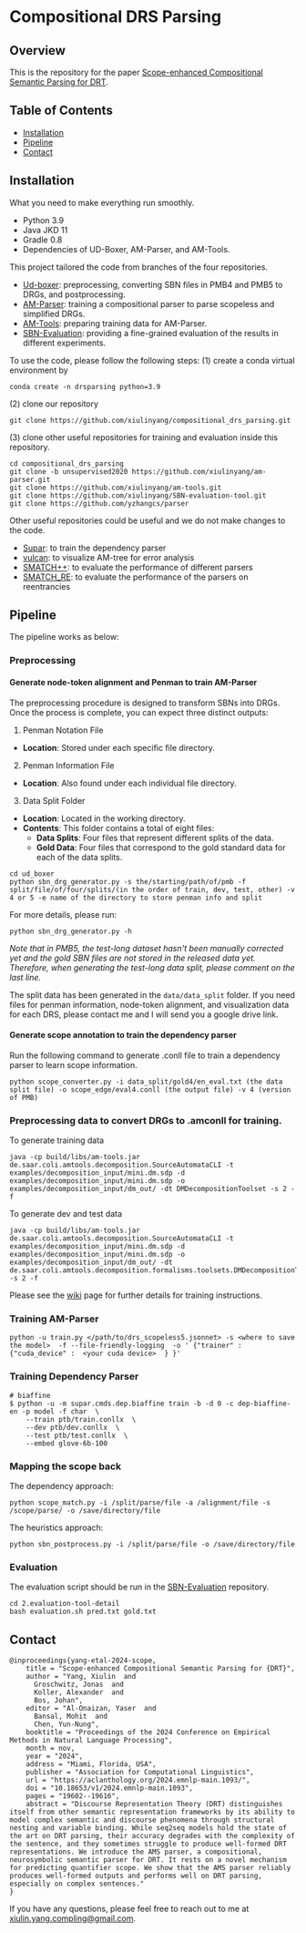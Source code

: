 # Compositional DRS Parsing

## Overview
This is the repository for the paper [Scope-enhanced Compositional Semantic Parsing for DRT](https://aclanthology.org/2024.emnlp-main.1093/).


## Table of Contents
- [Installation](#installation)
- [Pipeline](#pipeline)
- [Contact](#contact)

## Installation
What you need to make everything run smoothly.
* Python 3.9
* Java JKD 11
* Gradle 0.8
* Dependencies of UD-Boxer, AM-Parser, and AM-Tools.


This project tailored the code from branches of the four repositories.

* [Ud-boxer](https://github.com/xiulinyang/ud-boxer/tree/colab): preprocessing, converting SBN files in PMB4 and PMB5 to DRGs, and postprocessing.
* [AM-Parser](https://github.com/xiulinyang/am-parser/tree/unsupervised2020): training a compositional parser to parse scopeless and simplified DRGs.
* [AM-Tools](https://github.com/xiulinyang/am-tools): preparing training data for AM-Parser.
* [SBN-Evaluation](https://github.com/xiulinyang/SBN-evaluation-tool): providing a fine-grained evaluation of the results in different experiments.

To use the code, please follow the following steps:
(1) create a conda virtual environment by 

```
conda create -n drsparsing python=3.9
```

(2) clone our repository
```
git clone https://github.com/xiulinyang/compositional_drs_parsing.git
```

(3) clone other useful repositories for training and evaluation inside this repository.
```
cd compositional_drs_parsing
git clone -b unsupervised2020 https://github.com/xiulinyang/am-parser.git
git clone https://github.com/xiulinyang/am-tools.git
git clone https://github.com/xiulinyang/SBN-evaluation-tool.git
git clone https://github.com/yzhangcs/parser
```

Other useful repositories could be useful and we do not make changes to the code.
* [Supar](https://github.com/yzhangcs/parser): to train the dependency parser
* [vulcan](https://github.com/jgroschwitz/vulcan): to visualize AM-tree for error analysis
* [SMATCH++](https://github.com/flipz357/smatchpp): to evaluate the performance of different parsers
* [SMATCH_RE](https://github.com/mdtux89/amr-evaluation): to evaluate the performance of the parsers on reentrancies

  
## Pipeline
The pipeline works as below:
### Preprocessing
#### Generate node-token alignment and Penman to train AM-Parser
The preprocessing procedure is designed to transform SBNs into DRGs. Once the process is complete, you can expect three distinct outputs:
1. Penman Notation File
- **Location**: Stored under each specific file directory.
2. Penman Information File
- **Location**: Also found under each individual file directory.
3. Data Split Folder
- **Location**: Located in the working directory.
- **Contents**: This folder contains a total of eight files:
  - **Data Splits**: Four files that represent different splits of the data.
  - **Gold Data**: Four files that correspond to the gold standard data for each of the data splits.

```
cd ud_boxer
python sbn_drg_generator.py -s the/starting/path/of/pmb -f split/file/of/four/splits/(in the order of train, dev, test, other) -v 4 or 5 -e name of the directory to store penman info and split
```

For more details, please run:

```
python sbn_drg_generator.py -h
```
_Note that in PMB5, the test-long dataset hasn't been manually corrected yet and the gold SBN files are not stored in the released data yet. Therefore, when generating the test-long data split, please comment on the last line._

The split data has been generated in the ```data/data_split``` folder. If you need files for penman information, node-token alignment, and visualization data for each DRS, please contact me and I will send you a google drive link. 

#### Generate scope annotation to train the dependency parser
Run the following command to generate .conll file to train a dependency parser to learn scope information.

```
python scope_converter.py -i data_split/gold4/en_eval.txt (the data split file) -o scope_edge/eval4.conll (the output file) -v 4 (version of PMB)

```

### Preprocessing data to convert DRGs to .amconll for training.
To generate training data
```
java -cp build/libs/am-tools.jar de.saar.coli.amtools.decomposition.SourceAutomataCLI -t examples/decomposition_input/mini.dm.sdp -d examples/decomposition_input/mini.dm.sdp -o examples/decomposition_input/dm_out/ -dt DMDecompositionToolset -s 2 -f
```
To generate dev and test data

```
java -cp build/libs/am-tools.jar de.saar.coli.amtools.decomposition.SourceAutomataCLI -t examples/decomposition_input/mini.dm.sdp -d examples/decomposition_input/mini.dm.sdp -o examples/decomposition_input/dm_out/ -dt de.saar.coli.amtools.decomposition.formalisms.toolsets.DMDecompositionToolset -s 2 -f
```
   Please see the [wiki](https://github.com/coli-saar/am-parser/wiki/Learning-compositional-structures) page for further details for training instructions.

### Training AM-Parser
   
```
python -u train.py </path/to/drs_scopeless5.jsonnet> -s <where to save the model>  -f --file-friendly-logging  -o ' {"trainer" : {"cuda_device" :  <your cuda device>  } }'
````
### Training Dependency Parser

```
# biaffine
$ python -u -m supar.cmds.dep.biaffine train -b -d 0 -c dep-biaffine-en -p model -f char  \
    --train ptb/train.conllx  \
    --dev ptb/dev.conllx  \
    --test ptb/test.conllx  \
    --embed glove-6b-100
```
### Mapping the scope back
The dependency approach:
```
python scope_match.py -i /split/parse/file -a /alignment/file -s /scope/parse/ -o /save/directory/file
```
The heuristics approach:
```
python sbn_postprocess.py -i /split/parse/file -o /save/directory/file
```
### Evaluation
The evaluation script should be run in the [SBN-Evaluation](https://github.com/xiulinyang/SBN-evaluation-tool) repository.
```
cd 2.evaluation-tool-detail
bash evaluation.sh pred.txt gold.txt
```

## Contact
```
@inproceedings{yang-etal-2024-scope,
    title = "Scope-enhanced Compositional Semantic Parsing for {DRT}",
    author = "Yang, Xiulin  and
      Groschwitz, Jonas  and
      Koller, Alexander  and
      Bos, Johan",
    editor = "Al-Onaizan, Yaser  and
      Bansal, Mohit  and
      Chen, Yun-Nung",
    booktitle = "Proceedings of the 2024 Conference on Empirical Methods in Natural Language Processing",
    month = nov,
    year = "2024",
    address = "Miami, Florida, USA",
    publisher = "Association for Computational Linguistics",
    url = "https://aclanthology.org/2024.emnlp-main.1093/",
    doi = "10.18653/v1/2024.emnlp-main.1093",
    pages = "19602--19616",
    abstract = "Discourse Representation Theory (DRT) distinguishes itself from other semantic representation frameworks by its ability to model complex semantic and discourse phenomena through structural nesting and variable binding. While seq2seq models hold the state of the art on DRT parsing, their accuracy degrades with the complexity of the sentence, and they sometimes struggle to produce well-formed DRT representations. We introduce the AMS parser, a compositional, neurosymbolic semantic parser for DRT. It rests on a novel mechanism for predicting quantifier scope. We show that the AMS parser reliably produces well-formed outputs and performs well on DRT parsing, especially on complex sentences."
}
```
If you have any questions, please feel free to reach out to me at [xiulin.yang.compling@gmail.com](mailto:xiulin.yang.compling@gmail.com).

